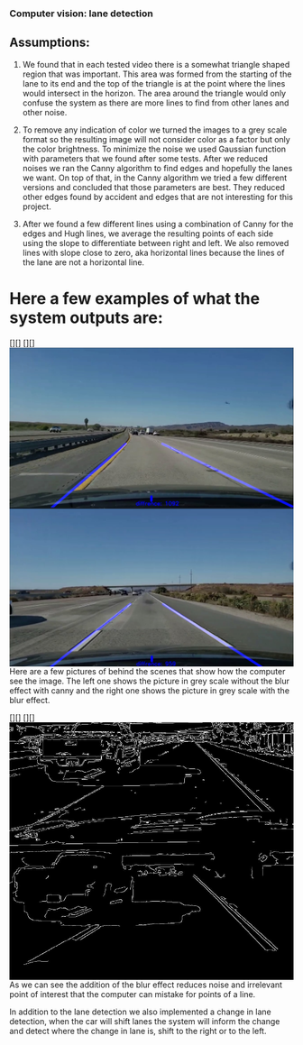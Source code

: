 ### Computer vision: lane detection

## Assumptions:

1. We found that in each tested video there is a somewhat triangle shaped region
that was important.
This area was formed from the starting of the lane to its end and the top of the
triangle is at the point where the lines would intersect in the horizon.
The area around the triangle would only confuse the system as there are more lines to
find from other lanes and other noise.

2. To remove any indication of color we turned the images to a grey scale format so
the resulting image will not consider color as a factor but only the color brightness.
To minimize the noise we used Gaussian function with parameters that we found
after some tests.
After we reduced noises we ran the Canny algorithm to find edges and hopefully
the lanes we want.
On top of that, in the Canny algorithm we tried a few different versions and
concluded that those parameters are best.
They reduced other edges found by accident and edges that are not interesting for
this project.

3. After we found a few different lines using a combination of Canny for the edges
and Hugh lines, we average the resulting points of each side using the slope to
differentiate between right and left. We also removed lines with slope close to
zero, aka horizontal lines because the lines of the lane are not a horizontal line.

# Here a few examples of what the system outputs are:
[<img align="left" alt="codeSTACKr.com" src="https://github.com/MortarDefender/CV-LaneDetection/blob/main/Demo%20Assets/sideRoadEX1.png" />][]
[<img align="right" alt="codeSTACKr.com" src="https://github.com/MortarDefender/CV-LaneDetection/blob/main/Demo%20Assets/sideRoadEX2.png" />][]

Here are a few pictures of behind the scenes that show how the computer see the
image. The left one shows the picture in grey scale without the blur effect with canny
and the right one shows the picture in grey scale with the blur effect.

[<img align="left" alt="codeSTACKr.com" src="https://github.com/MortarDefender/CV-LaneDetection/blob/main/Demo%20Assets/roadWithNoise.png" />][]
[<img align="right" alt="codeSTACKr.com" src="https://github.com/MortarDefender/CV-LaneDetection/blob/main/Demo%20Assets/roadWithoutNoise.png" />][]

As we can see the addition of the blur effect reduces noise and irrelevant point of
interest that the computer can mistake for points of a line.

In addition to the lane detection we also implemented a change in lane detection,
when the car will shift lanes the system will inform the change and detect where the
change in lane is, shift to the right or to the left.